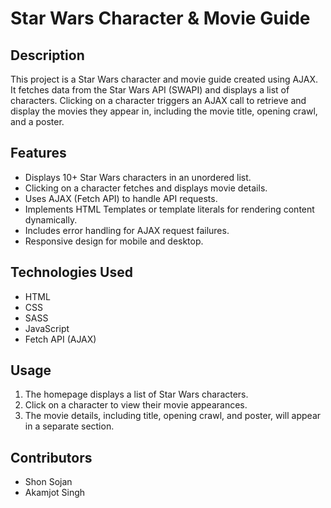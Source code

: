 # Star Wars Character & Movie Guide

## Description

This project is a Star Wars character and movie guide created using AJAX. It fetches data from the Star Wars API (SWAPI) and displays a list of characters. Clicking on a character triggers an AJAX call to retrieve and display the movies they appear in, including the movie title, opening crawl, and a poster.

## Features

- Displays 10+ Star Wars characters in an unordered list.
- Clicking on a character fetches and displays movie details.
- Uses AJAX (Fetch API) to handle API requests.
- Implements HTML Templates or template literals for rendering content dynamically.
- Includes error handling for AJAX request failures.
- Responsive design for mobile and desktop.

## Technologies Used

- HTML
- CSS
- SASS
- JavaScript
- Fetch API (AJAX)

## Usage

1. The homepage displays a list of Star Wars characters.
2. Click on a character to view their movie appearances.
3. The movie details, including title, opening crawl, and poster, will appear in a separate section.

## Contributors

- Shon Sojan
- Akamjot Singh

